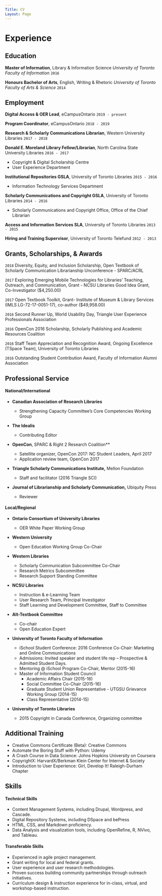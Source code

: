 ```yaml
---
Title: CV
Layout: Page
---
```

# Experience
## Education
**Master of Information**, Library & Information Science *University of Toronto Faculty of Information* `2016`

**Honours Bachelor of Arts**, English, Writing & Rhetoric *University of Toronto Faculty of Arts & Science* `2014`

## Employment
**Digital Access & OER Lead**, eCampusOntario `2019 - present`

**Program Coordinator**, eCampusOntario `2018 - 2019`

**Research & Scholarly Communications Librarian**, Western University Libraries `2017 - 2018`

**Donald E. Moreland Library Fellow/Librarian**, North Carolina State University Libraries `2016 - 2017`
* Copyright & Digital Scholarship Centre
* User Experience Department

**Institutional Repositories GSLA**, University of Toronto Libraries `2015 - 2016`
* Information Technology Services Department

**Scholarly Communications and Copyright GSLA**, University of Toronto Libraries `2014 - 2016`
* Scholarly Communications and Copyright Office, Office of the Chief Librarian

**Access and Information Services SLA**, University of Toronto Libraries `2013 - 2015`

**Hiring and Training Supervisor**, University of Toronto Telefund `2012 - 2013`

## Grants, Scholarships, & Awards
`2018` Diversity, Equity, and Inclusion Scholarship, Open Textbook of Scholarly Communication Librarianship Unconference - SPARC/ACRL

`2017` Exploring Emerging Mobile Technologies for Libraries’ Teaching, Outreach, and Communication, Grant - NCSU Libraries Good Idea Grant, Co-Investigator ($4,250.00)

`2017` Open Textbook Toolkit, Grant- Institute of Museum & Library Services (IMLS LG-72-17-0051-17), co-author ($49,958.00)

`2016` Second Runner Up, World Usability Day, Triangle User Experience Professionals Association

`2016` OpenCon 2016 Scholarship, Scholarly Publishing and Academic Resources Coalition

`2016` Staff Team Appreciation and Recognition Award, Ongoing Excellence (TSpace Team), University of Toronto Libraries

`2016` Outstanding Student Contribution Award, Faculty of Information Alumni Association

## Professional Service
#### National/International
* **Canadian Association of Research Libraries**
  * Strengthening Capacity Committee’s Core Competencies Working Group

* **The Idealis**
  * Contributing Editor

* **OpenCon**, SPARC & Right 2 Research Coalition**
  * Satellite organizer, OpenCon 2017: NC Student Leaders, April 2017
  * Application review team, OpenCon 2017

* **Triangle Scholarly Communications Institute,** Mellon Foundation
  * Staff and facilitator (2016 Triangle SCI)

* **Journal of Librarianship and Scholarly Communication,** Ubiquity Press
  * Reviewer

#### Local/Regional
* **Ontario Consortium of University Libraries**
  * OER White Paper Working Group

* **Western University**
  * Open Education Working Group Co-Chair

* **Western Libraries**
  * Scholarly Communication Subcommittee Co-Chair
  * Research Metrics Subcommittee
  * Research Support Standing Committee

* **NCSU Libraries**		         
  * Instruction & e-Learning Team
  * User Research Team, Principal Investigator
  * Staff Learning and Development Committee, Staff to Committee

* **Alt-Textbook Committee**
  * Co-chair
  * Open Education Expert

* **University of Toronto Faculty of Information**
  * iSchool Student Conference: 2016 Conference Co-Chair: Marketing and Online Communications
  * Admissions: Invited speaker and student life rep – Prospective & Admitted Student Days.
  * Mentoring @ iSchool Program Co-Chair, Mentor (2015-16)
  * Master of Information Student Council
    * Academic Affairs Chair (2015-16)
    * Social Committee Co-Chair (2015-16)
    * Graduate Student Union Representative  - UTGSU Grievance Working Group (2014-15)
    * Class Representative (2014-15)

* **University of Toronto Libraries**
  * 2015 Copyright in Canada Conference, Organizing committee

## Additional Training
* Creative Commons Certificate (Beta): Creative Commons  
* Automate the Boring Stuff with Python: Udemy
* A Crash Course in Data Science: Johns Hopkins University on Coursera
* CopyrightX: HarvardX/Berkman Klein Center for Internet & Society
* Introduction to User Experience: Girl, Develop It! Raleigh-Durham Chapter

## Skills
#### Technical Skills
* Content Management Systems, including Drupal, Wordpress, and Cascade.
* Digital Repository Systems, including DSpace and bePress 
* HTML, CSS, and Markdown proficiency.
* Data Analysis and visualization tools, including OpenRefine, R, NVivo, and Tableau.

#### Transferable Skills
* Experienced in agile project management.
* Grant writing for local and federal grants.  
* User experience and user research methodologies.
* Proven success building community partnerships through outreach initiatives.
* Curriculum design & instruction experience for in-class, virtual, and workshop-based instruction. 
